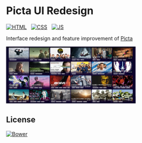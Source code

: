 
# Picta UI Redesign

[![HTML](https://img.shields.io/static/v1?label=&message=HTML5&color=orange&logo=html5&logoColor=white&style=flat-square)](https://developer.mozilla.org/es/docs/Web/HTML) &nbsp;
[![CSS](https://img.shields.io/static/v1?label=&message=CSS3&color=blue&logo=html5&logoColor=white&style=flat-square)](https://developer.mozilla.org/es/docs/Web/CSS) &nbsp;
[![JS](https://img.shields.io/static/v1?label=&message=JAVASCRIPT&color=yellow&logo=javascript&logoColor=white&style=flat-square)](https://developer.mozilla.org/es/docs/Web/JavaScript)

Interface redesign and feature improvement of [Picta](https://www.picta.cu/)

<img style="width: 70%" src="https://github.com/axlito/javascript_api_picta/blob/6a20465eab88f92e0e1c0f986634488ae5bb50f8/assets/screenshot.png">

## License

[![Bower](https://img.shields.io/bower/l/MI?style=flat-square)](https://choosealicense.com/licenses/mit/)
